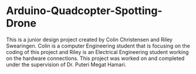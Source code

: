 # Arduino-Quadcopter-Spotting-Drone
This is a junior design project created by Colin Christensen and Riley Swearingen. Colin is a computer Engineering student that is focusing on the coding of this project and Riley is an Electrical Engineering student working on the hardware connections. This project was worked on and completed under the supervision of Dr. Puteri Megat Hamari.
